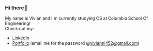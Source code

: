### Hi there👋

My name is Vivian and I'm currently studying CS at Columbia School Of Engineering!
<br>
Check out my:
- [LinkedIn](https://www.linkedin.com/in/ni-vivian/)
- [Portfolio](vivian-ni-portfolio.squarespace.com) (email me for the password @vivianni452@gmail.com)

